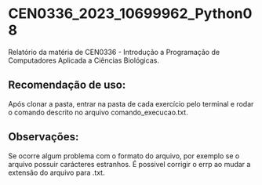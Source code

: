 # CEN0336_2023_10699962_Python08
Relatório da matéria de CEN0336 - Introdução a Programação de Computadores Aplicada a Ciências Biológicas.

## Recomendação de uso:
Após clonar a pasta, entrar na pasta de cada exercício pelo terminal e rodar o comando descrito no arquivo comando_execucao.txt.

## Observações:
Se ocorre algum problema com o formato do arquivo, por exemplo se o arquivo possuir carácteres estranhos. É possivel corrigir o errp ao mudar a extensão do arquivo para .txt.

